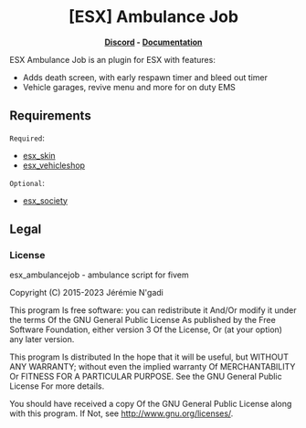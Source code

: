 <h1 align='center'>[ESX] Ambulance Job</a></h1><p align='center'><b><a href='https://discord.esx-framework.org/'>Discord</a> - <a href='https://documentation.esx-framework.org/legacy/installation'>Documentation</a></b></h5>

ESX Ambulance Job is an plugin for ESX with features:

- Adds death screen, with early respawn timer and bleed out timer
- Vehicle garages, revive menu and more for on duty EMS

## Requirements

`Required`:

- [esx_skin](https://github.com/esx-framework/esx-legacy/tree/main/%5Bcore%5D/esx_skin)
- [esx_vehicleshop](https://github.com/esx-framework/esx_vehicleshop)

`Optional`:

- [esx_society](https://github.com/esx-framework/esx_society)

## Legal

### License

esx_ambulancejob - ambulance script for fivem

Copyright (C) 2015-2023 Jérémie N'gadi

This program Is free software: you can redistribute it And/Or modify it under the terms Of the GNU General Public License As published by the Free Software Foundation, either version 3 Of the License, Or (at your option) any later version.

This program Is distributed In the hope that it will be useful, but WITHOUT ANY WARRANTY; without even the implied warranty Of MERCHANTABILITY Or FITNESS FOR A PARTICULAR PURPOSE. See the GNU General Public License For more details.

You should have received a copy Of the GNU General Public License along with this program. If Not, see http://www.gnu.org/licenses/.
